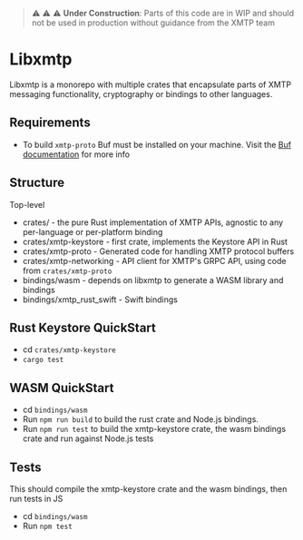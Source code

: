 > :warning: :warning: :warning: **Under Construction**: Parts of this code are in WIP and should not be used in production without guidance from the XMTP team

# Libxmtp

Libxmtp is a monorepo with multiple crates that encapsulate parts of XMTP messaging functionality, cryptography or bindings to other languages.

## Requirements

- To build `xmtp-proto` Buf must be installed on your machine. Visit the [Buf documentation](https://buf.build/docs/installation) for more info

## Structure

Top-level

- crates/ - the pure Rust implementation of XMTP APIs, agnostic to any per-language or per-platform binding
- crates/xmtp-keystore - first crate, implements the Keystore API in Rust
- crates/xmtp-proto - Generated code for handling XMTP protocol buffers
- crates/xmtp-networking - API client for XMTP's GRPC API, using code from `crates/xmtp-proto`
- bindings/wasm - depends on libxmtp to generate a WASM library and bindings
- bindings/xmtp_rust_swift - Swift bindings

## Rust Keystore QuickStart

- cd `crates/xmtp-keystore`
- `cargo test`

## WASM QuickStart

- cd `bindings/wasm`
- Run `npm run build` to build the rust crate and Node.js bindings.
- Run `npm run test` to build the xmtp-keystore crate, the wasm bindings crate and run against Node.js tests

## Tests

This should compile the xmtp-keystore crate and the wasm bindings, then run tests in JS

- cd `bindings/wasm`
- Run `npm test`
